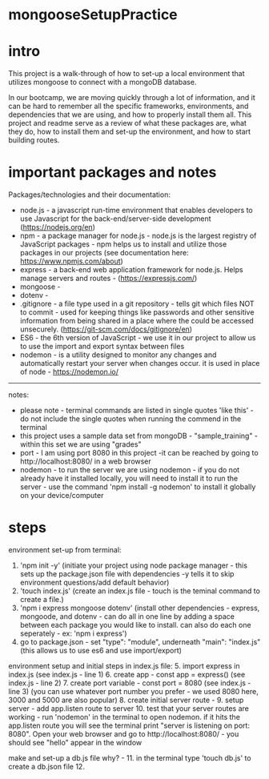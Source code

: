 # mongooseSetupPractice

# intro 
This project is a walk-through of how to set-up a local environment that utilizes mongoose to connect with a mongoDB database. 

In our bootcamp, we are moving quickly through a lot of information, and it can be hard to remember all the specific frameworks, environments, and dependencies that we are using, and how to properly install them all. This project and readme serve as a review of what these packages are, what they do, how to install them and set-up the environment, and how to start building routes. 

# important packages and notes

Packages/technologies and their documentation:
- node.js - a javascript run-time environment that enables developers to use Javascript for the back-end/server-side development (https://nodejs.org/en) 
- npm - a package manager for node.js - node.js is the largest registry of JavaScript packages - npm helps us to install and utilize those packages in our projects (see documentation here: https://www.npmjs.com/about)
- express - a back-end web application framework for node.js. Helps manage servers and routes  - (https://expressjs.com/)
- mongoose - 
- dotenv - 
- .gitignore - a file type used in a git repository - tells git which files NOT to commit - used for keeping things like passwords and other sensitive information from being shared in a place where the could be accessed unsecurely. (https://git-scm.com/docs/gitignore/en)
- ES6 - the 6th version of JavaScript - we use it in our project to allow us to use the import and export syntax between files 
- nodemon - is a utility designed to monitor any changes and automatically restart your server when changes occur. it is used in place of node  - https://nodemon.io/

------------------ 
notes: 
- please note - terminal commands are listed in single quotes 'like this' - do not include the single quotes when running the commend in the terminal 
- this project uses a sample data set from mongoDB - "sample_training" - within this set we are using "grades"
- port - I am using port 8080 in this project -it can be reached by going to http://localhost:8080/ in a web browser 
- nodemon - to run the server we are using nodemon - if you do not already have it installed locally, you will need to install it to run the server - use the command 'npm install -g nodemon' to install it globally on your device/computer

# steps 

environment set-up from terminal: 
1. 'npm init -y' (initiate your project using node package manager - this sets up the package.json file with dependencies -y tells it to skip environment questions/add default behavior)
2. 'touch index.js' (create an index.js file - touch is the teminal command to create a file.)
3. 'npm i express mongoose dotenv' (install other dependencies - express, mongoode, and dotenv - can do all in one line by adding a space between each package you would like to install. can also do each one seperately - ex: 'npm i express')
4. go to package.json - set "type": "module", underneath "main": "index.js" (this allows us to use es6 and use import/export)

environment setup and initial steps in index.js file: 
5. import express in index.js (see index.js - line 1)
6. create app - const app = express() (see index.js - line 2)
7. create port variable - const port = 8080 (see index.js - line 3) (you can use whatever port number you prefer - we used 8080 here, 3000 and 5000 are also popular)
8. create initial server route - 
9. setup server - add app.listen route to server
10. test that your server routes are working - run 'nodemon' in the terminal to open nodemon. if it hits the app.listen route you will see the terminal print "server is listening on port: 8080". Open your web browser and go to http://localhost:8080/ - you should see "hello" appear in the window 

make and set-up a db.js file
why? - 
11. in the terminal type 'touch db.js' to create a db.json file 
12. 

